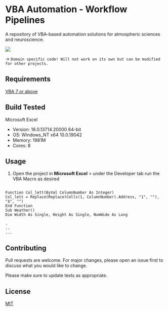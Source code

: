 # VBA Automation - Workflow Pipelines

A repository of VBA-based automation solutions for atmospheric sciences and neuroscience.

![](https://github.com/sabneet95/Reverse-Engineering/blob/master/output.jpg)

→ `Domain specific code! Will not work on its own but can be modified for other projects.`

## Requirements

[VBA 7 or above](https://docs.microsoft.com/en-us/office/vba/library-reference/concepts/getting-started-with-vba-in-office)

## Build Tested

Microsoft Excel
* Version: 16.0.13714.20000 64-bit
* OS: Windows_NT x64 10.0.19042
* Memory: 1981M
* Cores: 8

## Usage

1)	Open the project in **Microsoft Excel** > under the Developer tab _run_ the VBA Macro as desired

```VBA

Function Col_lett(ByVal ColumnNumber As Integer)
Col_lett = Replace(Replace(Cells(1, ColumnNumber).Address, "1", ""), "$", "")
End Function
Sub Weather()
Dim Width As Single, Height As Single, NumWide As Long

.
..
...

```

## Contributing

Pull requests are welcome. For major changes, please open an issue first to discuss what you would like to change.

Please make sure to update tests as appropriate.


## License
[MIT](https://choosealicense.com/licenses/mit/)
